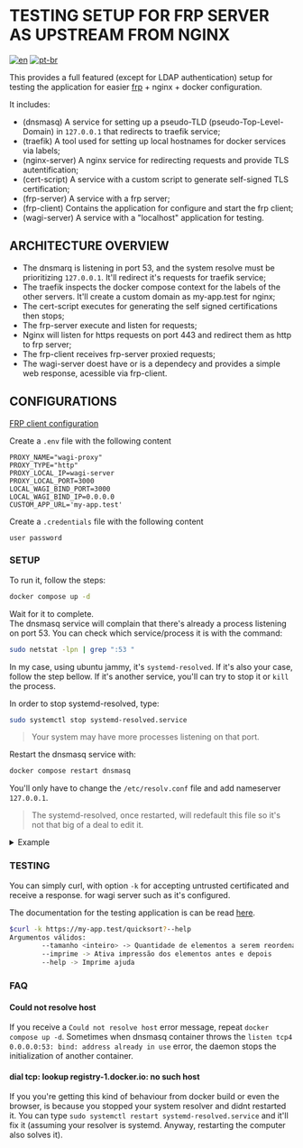 # TESTING SETUP FOR FRP SERVER AS UPSTREAM FROM NGINX

[![en](https://img.shields.io/badge/lang-en-red)](README.md) [![pt-br](https://img.shields.io/badge/lang-pt--br-green)](README.pt-br.md)

This provides a full featured (except for LDAP authentication) setup for testing the application for easier [frp](https://github.com/fatedier/frp) + nginx + docker configuration.

It includes:

- (dnsmasq) A service for setting up a pseudo-TLD (pseudo-Top-Level-Domain) in `127.0.0.1` that redirects to traefik service;
- (traefik) A tool used for setting up local hostnames for docker services via labels;
- (nginx-server) A nginx service for redirecting requests and provide TLS autentification;
- (cert-script) A service with a custom script to generate self-signed TLS certification;
- (frp-server) A service with a frp server;
- (frp-client) Contains the application for configure and start the frp client;
- (wagi-server) A service with a "localhost" application for testing.  

## ARCHITECTURE OVERVIEW

- The dnsmarq is listening in port 53, and the system resolve must be prioritizing `127.0.0.1`. It'll redirect it's requests for traefik service;
- The traefik inspects the docker compose context for the labels of the other servers. It'll create a custom domain as my-app.test for nginx;
- The cert-script executes for generating the self signed certifications then stops;
- The frp-server execute and listen for requests;
- Nginx will listen for https requests on port 443 and redirect them as http to frp server;
- The frp-client receives frp-server proxied requests;
- The wagi-server doest have or is a dependecy and provides a simple web response, acessible via frp-client.

## CONFIGURATIONS

[FRP client configuration](README_FRPC.md)

Create a `.env` file with the following content

```.env
PROXY_NAME="wagi-proxy"
PROXY_TYPE="http"
PROXY_LOCAL_IP=wagi-server
PROXY_LOCAL_PORT=3000
LOCAL_WAGI_BIND_PORT=3000
LOCAL_WAGI_BIND_IP=0.0.0.0
CUSTOM_APP_URL='my-app.test'
```

Create a `.credentials` file with the following content

```.credentials
user password

```

### SETUP

To run it, follow the steps:  

```bash
docker compose up -d
```

Wait for it to complete.  
The dnsmasq service will complain that there's already a process listening on port 53. You can check which service/process it is with the command:  

```bash
sudo netstat -lpn | grep ":53 "
```

In my case, using ubuntu jammy, it's `systemd-resolved`. If it's also your case, follow the step bellow. If it's another service, you'll can try to stop it or `kill` the process.  

In order to stop systemd-resolved, type:  

```bash
sudo systemctl stop systemd-resolved.service
```

> Your system may have more processes listening on that port.  

Restart the dnsmasq service with:  

```bash
docker compose restart dnsmasq
```

You'll only have to change the `/etc/resolv.conf` file and add nameserver `127.0.0.1`.

> The systemd-resolved, once restarted, will redefault this file so it's not that big of a deal to edit it.

<details><summary>Example</summary>

Change it from:

```bash
# Some comments

nameserver 127.0.0.53
options edns0 trust-ad
search .
```

Into:  

```bash
# Some comments

nameserver 127.0.0.1 # ADD THIS LINE
nameserver 127.0.0.53
options edns0 trust-ad
search .
```

</details>

### TESTING

You can simply curl, with option `-k` for accepting untrusted certificated and receive a response. for wagi server such as it's configured.

The documentation for the testing application is can be read [here](/application/README.md).

```bash
$curl -k https://my-app.test/quicksort?--help
Argumentos válidos:
        --tamanho <inteiro> -> Quantidade de elementos a serem reordenados
        --imprime -> Ativa impressão dos elementos antes e depois
        --help -> Imprime ajuda
```

### FAQ

#### Could not resolve host

If you receive a `Could not resolve host` error message, repeat `docker compose up -d`. Sometimes when dnsmasq container throws the `listen tcp4 0.0.0.0:53: bind: address already in use` error, the daemon stops the initialization of another container.

#### dial tcp: lookup registry-1.docker.io: no such host

If you you're getting this kind of behaviour from docker build or even the browser, is because you stopped your system resolver and didnt restarted it. You can type `sudo systemctl restart systemd-resolved.service` and it'll fix it (assuming your resolver is systemd. Anyway, restarting the computer also solves it).
